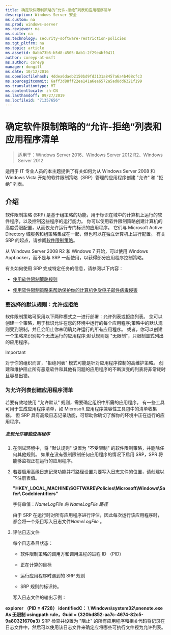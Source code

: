 ```yaml
---
title: 确定软件限制策略的“允许-拒绝”列表和应用程序清单
description: Windows Server 安全
ms.custom: na
ms.prod: windows-server
ms.reviewer: na
ms.suite: na
ms.technology: security-software-restriction-policies
ms.tgt_pltfrm: na
ms.topic: article
ms.assetid: 0abb73b6-b5d8-4505-8ab1-2f29e4bf0411
author: coreyp-at-msft
ms.author: coreyp
manager: dongill
ms.date: 10/12/2016
ms.openlocfilehash: 4ddea6daeb2150bd9fd3131a8457a6a4b408cfc3
ms.sourcegitcommit: 6aff3d88ff22ea141a6ea6572a5ad8dd6321f199
ms.translationtype: MT
ms.contentlocale: zh-CN
ms.lasthandoff: 09/27/2019
ms.locfileid: "71357656"
---
```

# <a name="determine-allow-deny-list-and-application-inventory-for-software-restriction-policies"></a>确定软件限制策略的“允许-拒绝”列表和应用程序清单

>适用于：Windows Server 2016、Windows Server 2012 R2、Windows Server 2012

适用于 IT 专业人员的本主题提供了有关如何为从 Windows Server 2008 和 Windows Vista 开始的软件限制策略（SRP）管理的应用程序创建 "允许" 和 "拒绝" 列表。

## <a name="introduction"></a>介绍
软件限制策略 (SRP) 是基于组策略的功能，用于标识在域中的计算机上运行的软件程序，以及控制这些程序的运行能力。 你可以使用软件限制策略创建计算机的高度受限配置，从而仅允许运行专门标识的应用程序。 它们与 Microsoft Active Directory 域服务和组策略集成在一起，但也可以在独立计算机上进行配置。 有关 SRP 的起点，请参阅[软件限制策略](software-restriction-policies.md)。

从 Windows Server 2008 R2 和 Windows 7 开始，可以使用 Windows AppLocker，而不是与 SRP 一起使用，以获得部分应用程序控制策略。

有关如何使用 SRP 完成特定任务的信息，请参阅以下内容：

-   [使用软件限制策略规则](work-with-software-restriction-policies-rules.md)

-   [使用软件限制策略来帮助保护你的计算机免受电子邮件病毒侵害](use-software-restriction-policies-to-help-protect-your-computer-against-an-email-virus.md)

### <a name="what-default-rule-to-choose-allow-or-deny"></a>要选择的默认规则：允许或拒绝
软件限制策略可采用以下两种模式之一进行部署：允许列表或拒绝列表。 您可以创建一个策略，用于标识允许在您的环境中运行的每个应用程序;策略中的默认规则受到限制，并且会阻止你未明确允许运行的所有应用程序。 或者，你可以创建一个策略来识别每个无法运行的应用程序;默认规则是 "无限制"，只限制显式列出的应用程序。

> [!IMPORTANT]
> 对于你的组织而言，"拒绝列表" 模式可能是针对应用程序控制的高维护策略。 创建和维护阻止所有恶意软件和其他有问题的应用程序的不断演变的列表将非常耗时且容易出错。

### <a name="create-an-inventory-of-your-applications-for-the-allow-list"></a>为允许列表创建应用程序清单
若要有效地使用 "允许默认" 规则，需要确定组织中所需的应用程序。 有一些工具可用于生成应用程序清单，如 Microsoft 应用程序兼容性工具包中的清单收集器。 但 SRP 具有高级日志记录功能，可帮助你确切了解你的环境中正在运行的应用程序。

##### <a name="to-discover-which-applications-to-allow"></a>发现允许哪些应用程序

1.  在测试环境中，将 "默认规则" 设置为 "不受限制" 的软件限制策略，并删除任何其他规则。 如果在没有强制限制任何应用程序的情况下启用 SRP，SPR 将能够监视正在运行的应用程序。

2.  若要启用高级日志记录功能并将路径设置为要写入日志文件的位置，请创建以下注册表值。

    **"HKEY_LOCAL_MACHINE\SOFTWARE\Policies\Microsoft\Windows\Safer\ CodeIdentifiers"**

    字符串值：*NameLogFile 的 NameLogFile 路径*

    由于 SRP 在运行时对所有应用程序进行评估，因此每次运行该应用程序时，都会将一个条目写入日志文件*NameLogFile* 。

3.  评估日志文件

    每个日志条目状态：

    -   软件限制策略的调用方和调用进程的进程 ID （PID）

    -   正在计算的目标

    -   运行应用程序时遇到的 SRP 规则

    -   SRP 规则的标识符。

    写入日志文件的输出示例：

**explorer （PID = 4728） identifiedC： \ Windows\system32\onenote.exe As 无限制 usingpath rule，Guid = {320bd852-aa7c-4674-82c5-9a80321670a3}**   SRP 检查并设置为 "阻止" 的所有应用程序和相关代码将记录在日志文件中，然后可以使用该日志文件来确定应将哪些可执行文件视为允许列表。


